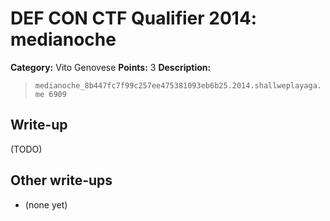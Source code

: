 # DEF CON CTF Qualifier 2014: medianoche

**Category:** Vito Genovese
**Points:** 3
**Description:**

> `medianoche_8b447fc7f99c257ee475381093eb6b25.2014.shallweplayaga.me 6909`

## Write-up

(TODO)

## Other write-ups

* (none yet)
